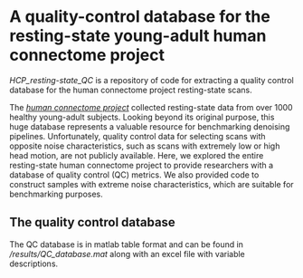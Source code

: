 # A quality-control database for the resting-state young-adult human connectome project
*HCP_resting-state_QC* is a repository of code for extracting a quality control database for the human connectome project resting-state scans.

The [*human connectome project*](https://www.humanconnectome.org/study/hcp-young-adult/data-releases) collected resting-state data from over 1000 healthy young-adult subjects. Looking beyond its original purpose, this
huge database represents a valuable resource for benchmarking denoising pipelines. Unfortunately, quality control data for selecting scans with opposite
noise characteristics, such as scans with extremely low or high head motion, are not publicly available. Here, we explored the entire resting-state human
connectome project to provide researchers with a database of quality control (QC) metrics. We also provided code to construct samples with extreme noise characteristics, which are suitable for benchmarking purposes.

## The quality control database
The QC database is in matlab table format and can be found in */results/QC_database.mat* along with an excel file with variable descriptions.
